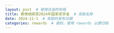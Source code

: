 ```yaml
---
layout: post  # 使用合适的布局
title: 黄倩楠荣获2024年国家奖学金  # 奖励名称
date: 2024-11-1  # 奖励的发布日期
categories: rewards  # 类别，使用 rewards 以便归档
---
```




